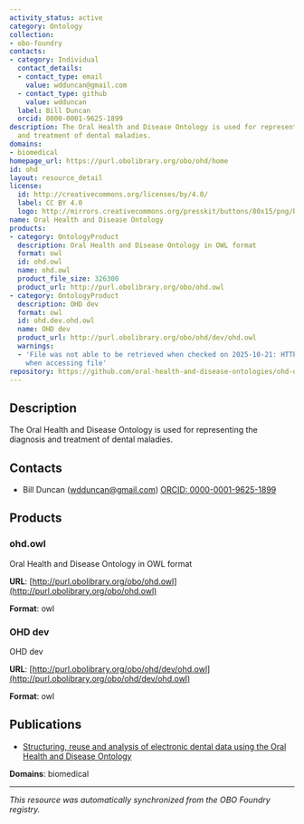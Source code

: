 ```yaml
---
activity_status: active
category: Ontology
collection:
- obo-foundry
contacts:
- category: Individual
  contact_details:
  - contact_type: email
    value: wdduncan@gmail.com
  - contact_type: github
    value: wdduncan
  label: Bill Duncan
  orcid: 0000-0001-9625-1899
description: The Oral Health and Disease Ontology is used for representing the diagnosis
  and treatment of dental maladies.
domains:
- biomedical
homepage_url: https://purl.obolibrary.org/obo/ohd/home
id: ohd
layout: resource_detail
license:
  id: http://creativecommons.org/licenses/by/4.0/
  label: CC BY 4.0
  logo: http://mirrors.creativecommons.org/presskit/buttons/80x15/png/by.png
name: Oral Health and Disease Ontology
products:
- category: OntologyProduct
  description: Oral Health and Disease Ontology in OWL format
  format: owl
  id: ohd.owl
  name: ohd.owl
  product_file_size: 326300
  product_url: http://purl.obolibrary.org/obo/ohd.owl
- category: OntologyProduct
  description: OHD dev
  format: owl
  id: ohd.dev.ohd.owl
  name: OHD dev
  product_url: http://purl.obolibrary.org/obo/ohd/dev/ohd.owl
  warnings:
  - 'File was not able to be retrieved when checked on 2025-10-21: HTTP 404 error
    when accessing file'
repository: https://github.com/oral-health-and-disease-ontologies/ohd-ontology
---
```

## Description

The Oral Health and Disease Ontology is used for representing the diagnosis and treatment of dental maladies.

## Contacts

- Bill Duncan (wdduncan@gmail.com) [ORCID: 0000-0001-9625-1899](https://orcid.org/0000-0001-9625-1899)

## Products

### ohd.owl

Oral Health and Disease Ontology in OWL format

**URL**: [http://purl.obolibrary.org/obo/ohd.owl](http://purl.obolibrary.org/obo/ohd.owl)

**Format**: owl

### OHD dev

OHD dev

**URL**: [http://purl.obolibrary.org/obo/ohd/dev/ohd.owl](http://purl.obolibrary.org/obo/ohd/dev/ohd.owl)

**Format**: owl

## Publications

- [Structuring, reuse and analysis of electronic dental data using the Oral Health and Disease Ontology](https://www.ncbi.nlm.nih.gov/pubmed/32819435)

**Domains**: biomedical

---

*This resource was automatically synchronized from the OBO Foundry registry.*
